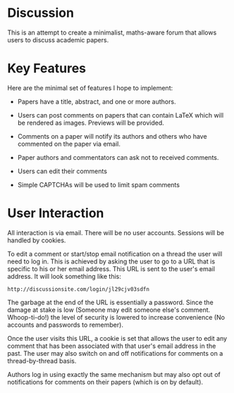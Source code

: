 Discussion
==========

This is an attempt to create a minimalist, maths-aware forum that allows users 
to discuss academic papers.

Key Features
============

Here are the minimal set of features I hope to implement:

 * Papers have a title, abstract, and one or more authors.

 * Users can post comments on papers that can contain LaTeX which will be 
   rendered as images. Previews will be provided.

 * Comments on a paper will notify its authors and others who have commented
   on the paper via email.

 * Paper authors and commentators can ask not to received comments.

 * Users can edit their comments

 * Simple CAPTCHAs will be used to limit spam comments

User Interaction
================

All interaction is via email. There will be no user accounts. Sessions will be
handled by cookies.

To edit a comment or start/stop email notification on a thread the user will
need to log in. This is achieved by asking the user to go to a URL that is 
specific to his or her email address. This URL is sent to the user's email 
address. It will look something like this:

	http://discussionsite.com/login/jl29cjv03sdfn

The garbage at the end of the URL is essentially a password. Since the damage
at stake is low (Someone may edit someone else's comment. Whoop-ti-do!) 
the level of security is lowered to increase convenience (No accounts and 
passwords to remember). 

Once the user visits this URL, a cookie is set that allows the user to edit 
any comment that has been associated with that user's email address in the past.
The user may also switch on and off notifications for comments on a 
thread-by-thread basis.

Authors log in using exactly the same mechanism but may also opt out of 
notifications for comments on their papers (which is on by default).
